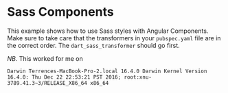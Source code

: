 # Sass Components

This example shows how to use Sass styles with
Angular Components.  Make sure to take care that
the transformers in your `pubspec.yaml` file are
in the correct order.  The `dart_sass_transformer`
should go first.

*NB.* This worked for me on
```
Darwin Terrences-MacBook-Pro-2.local 16.4.0 Darwin Kernel Version 16.4.0: Thu Dec 22 22:53:21 PST 2016; root:xnu-3789.41.3~3/RELEASE_X86_64 x86_64
```
